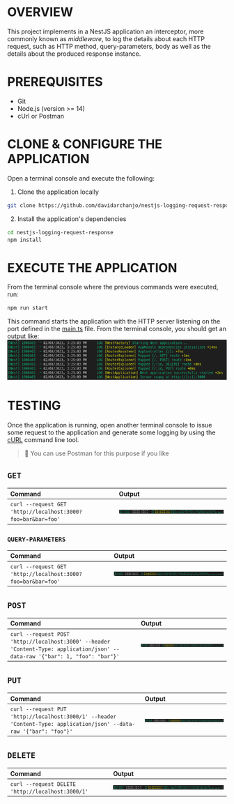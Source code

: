 # OVERVIEW
This project implements in a NestJS application an interceptor, more commonly known as _middleware_, to log the details about each HTTP request, such as HTTP method, query-parameters, body as well as the details about the produced response instance.

# PREREQUISITES
- Git
- Node.js (version >= 14)
- cUrl or Postman

# CLONE & CONFIGURE THE APPLICATION
Open a terminal console and execute the following:
1. Clone the application locally
```bash
git clone https://github.com/davidarchanjo/nestjs-logging-request-response.git
```
2. Install the application's dependencies
```bash
cd nestjs-logging-request-response
npm install
```

# EXECUTE THE APPLICATION
From the terminal console where the previous commands were executed,  run:
```bash
npm run start
```
This command starts the application with the HTTP server listening on the port defined in the [main.ts](./src/main.ts) file. From the terminal console, you should get an output like:
![boot](./assets/boot.png)

# TESTING
Once the application is running, open another terminal console to issue some request to the application and generate some logging by using the [cURL](https://curl.se/) command line tool.
> 📌 You can use Postman for this purpose if you like
## `GET`
| Command | Output |
| :------ | :----- |
| `curl --request GET 'http://localhost:3000?foo=bar&bar=foo'` | ![get](./assets/get.png) |
### `QUERY-PARAMETERS`
| Command | Output |
| :------ | :----- |
| `curl --request GET 'http://localhost:3000?foo=bar&bar=foo'` | ![get](./assets/get_qp.png) |

## `POST`
| Command | Output |
| :------ | :----- |
| `curl --request POST 'http://localhost:3000' --header 'Content-Type: application/json' --data-raw '{"bar": 1, "foo": "bar"}'` | ![get](./assets/post.png) |


## `PUT`
| Command | Output |
| :------ | :----- |
| `curl --request PUT 'http://localhost:3000/1' --header 'Content-Type: application/json' --data-raw '{"bar": "foo"}'` | ![get](./assets/put.png) |


## `DELETE`
| Command | Output |
| :------ | :----- |
| `curl --request DELETE 'http://localhost:3000/1'` | ![get](./assets/delete.png) |
